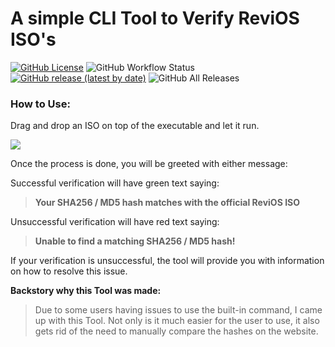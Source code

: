 
# A simple CLI Tool to Verify ReviOS ISO's
[![GitHub License](https://img.shields.io/static/v1?label=LICENSE&message=CC%20BY-NC-ND&color=188af5&style=for-the-badge&logo=creativecommons&logoColor=fff)](http://creativecommons.org/licenses/by-nc-nd/4.0/)
![GitHub Workflow Status](https://img.shields.io/github/actions/workflow/status/StasiumDev/ReviOS-Verifier/main.yml?logo=github&style=for-the-badge)
[![GitHub release (latest by date)](https://img.shields.io/github/v/release/StasiumDev/ReviOS-Verifier?style=for-the-badge&logo=rust&label=Version&color=188af5)](https://github.com/StasiumDev/ReviOS-Verifier/releases)
![GitHub All Releases](https://img.shields.io/github/downloads/StasiumDev/ReviOS-Verifier/total?style=for-the-badge&logo=Google%20Chrome&color=188af5)
 
### How to Use:

Drag and drop an ISO on top of the executable and let it run.

<img src="https://cdn.discordapp.com/attachments/1064525050465763378/1065352767805329489/revi_verifier_demo.gif">

Once the process is done, you will be greeted with either message:
 
Successful verification will have green text saying:
>**Your SHA256 / MD5 hash matches with the official ReviOS ISO**

Unsuccessful verification will have red text saying:

>**Unable to find a matching SHA256 / MD5 hash!**

If your verification is unsuccessful, the tool will provide you with information on how to resolve this issue.


**Backstory why this Tool was made:**
> Due to some users having issues to use the built-in command, I came up with this Tool.
> Not only is it much easier for the user to use, it also gets rid of the need to manually compare the hashes on the website.
